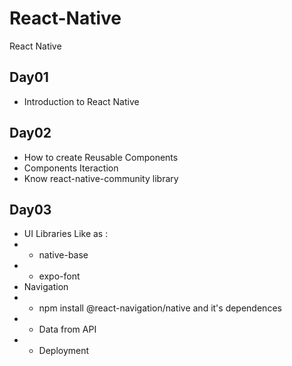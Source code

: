 # React-Native
React Native
## Day01
* Introduction to React Native
## Day02
* How to create Reusable Components
* Components Iteraction
* Know react-native-community library
## Day03
* UI Libraries Like as : 
* * native-base
* * expo-font
* Navigation
* * npm install @react-navigation/native and it's dependences
* * Data from API
* * Deployment


